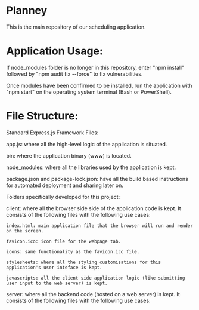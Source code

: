 # Planney

This is the main repository of our scheduling application.

# Application Usage: 

If node_modules folder is no longer in this repository, enter "npm install" followed by "npm audit fix --force" to fix vulnerabilities.

Once modules have been confirmed to be installed, run the application with "npm start" on the operating system terminal (Bash or PowerShell).

# File Structure:

Standard Express.js Framework Files:

app.js: where all the high-level logic of the application is situated.

bin: where the application binary (www) is located.

node_modules: where all the libraries used by the application is kept.

package.json and package-lock.json: have all the build based instructions for automated deployment and sharing later on.

Folders specifically developed for this project:

  client: where all the browser side side of the application code is kept. It consists of the following files with the following use cases:

    index.html: main application file that the browser will run and render on the screen.

    favicon.ico: icon file for the webpage tab.

    icons: same functionality as the favicon.ico file.

    stylesheets: where all the styling customisations for this application's user inteface is kept.

    javascripts: all the client side application logic (like submitting user input to the web server) is kept. 
  
  server: where all the backend code (hosted on a web server) is kept. It consists of the following files with the following use cases:

    
